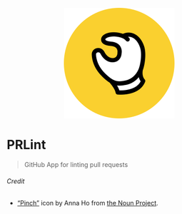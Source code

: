 <p align="center">
	<img width="248" src="./assets/logomark-stylized.svg" alt="PRLint">
</p>

# PRLint

> GitHub App for linting pull requests

###### Credit

- [“Pinch”](https://thenounproject.com/term/pinch/736992/) icon by Anna Ho from [the Noun Project](https://thenounproject.com/).
